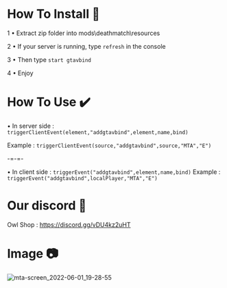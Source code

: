 # How To Install 📁
1 • Extract zip folder into mods\deathmatch\resources

2 • If your server is running, type `refresh` in the console

3 • Then type `start gtavbind`

4 • Enjoy

# How To Use ✔️

• In server side : 
`triggerClientEvent(element,"addgtavbind",element,name,bind)`

Example :  `triggerClientEvent(source,"addgtavbind",source,"MTA","E")`

-=-=-

• In client side : 
`triggerEvent("addgtavbind",element,name,bind)`
Example : `triggerEvent("addgtavbind",localPlayer,"MTA","E")`

# Our discord 💬
 Owl Shop : https://discord.gg/vDU4kz2uHT
 
 # Image 📷
![mta-screen_2022-06-01_19-28-55](https://user-images.githubusercontent.com/84466647/171452610-0b69226e-515f-4eee-9974-a96a2f6d8725.png)


